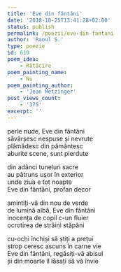```yaml
---
title: 'Eve din fântâni'
date: '2018-10-25T13:41:28+02:00'
status: publish
permalink: /poezii/eve-din-fantani
author: 'Raoul S.'
type: poezie
id: 610
poem_idea:
    - Rătăcire
poem_painting_name:
    - Nu
poem_painting_author:
    - 'Jean Metzinger'
post_views_count:
    - '375'
excerpt: ''
---
```

perle nude, Eve din fântâni  
săvârșesc nespuse și nevrute  
plămădesc din pământesc  
aburite scene, sunt pierdute

din adânci tuneluri sacre  
au pătruns ușor în exterior  
unde ziua e tot noapte  
Eve din fântâni, profan decor

amintiți-vă din nou de verde  
de lumină albă, Eve din fântâni  
inocența de copil c-un fluier  
ocrotirea de străini stăpâni

cu-ochi închiși să știți a prețui  
strop ceresc ascuns în carne vie  
Eve din fântâni, regăsiți-vă abisul  
și din moarte îl lăsați să vă învie